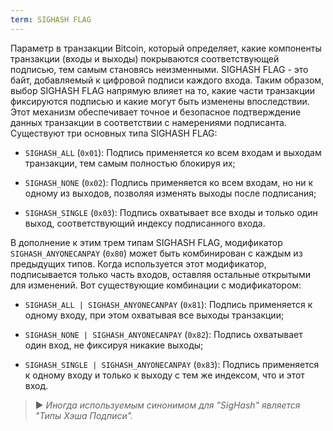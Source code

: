 ```yaml
---
term: SIGHASH FLAG
---
```


Параметр в транзакции Bitcoin, который определяет, какие компоненты транзакции (входы и выходы) покрываются соответствующей подписью, тем самым становясь неизменными. SIGHASH FLAG - это байт, добавляемый к цифровой подписи каждого входа. Таким образом, выбор SIGHASH FLAG напрямую влияет на то, какие части транзакции фиксируются подписью и какие могут быть изменены впоследствии. Этот механизм обеспечивает точное и безопасное подтверждение данных транзакции в соответствии с намерениями подписанта. Существуют три основных типа SIGHASH FLAG:

- `SIGHASH_ALL` (`0x01`): Подпись применяется ко всем входам и выходам транзакции, тем самым полностью блокируя их;

- `SIGHASH_NONE` (`0x02`): Подпись применяется ко всем входам, но ни к одному из выходов, позволяя изменять выходы после подписания;

- `SIGHASH_SINGLE` (`0x03`): Подпись охватывает все входы и только один выход, соответствующий индексу подписанного входа.

В дополнение к этим трем типам SIGHASH FLAG, модификатор `SIGHASH_ANYONECANPAY` (`0x80`) может быть комбинирован с каждым из предыдущих типов. Когда используется этот модификатор, подписывается только часть входов, оставляя остальные открытыми для изменений. Вот существующие комбинации с модификатором:

- `SIGHASH_ALL | SIGHASH_ANYONECANPAY` (`0x81`): Подпись применяется к одному входу, при этом охватывая все выходы транзакции;

- `SIGHASH_NONE | SIGHASH_ANYONECANPAY` (`0x82`): Подпись охватывает один вход, не фиксируя никакие выходы;

- `SIGHASH_SINGLE | SIGHASH_ANYONECANPAY` (`0x83`): Подпись применяется к одному входу и только к выходу с тем же индексом, что и этот вход.

> ► *Иногда используемым синонимом для "SigHash" является "Типы Хэша Подписи".*